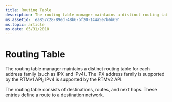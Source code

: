 ```yaml
---
title: Routing Table
description: The routing table manager maintains a distinct routing table for each address family (such as IPX and IPv4). The IPX address family is supported by the RTMv1 API; IPv4 is supported by the RTMv2 API.
ms.assetid: 'ea857c28-89ed-48b6-bf20-144a5e7b6b69'
ms.topic: article
ms.date: 05/31/2018
---
```


# Routing Table

The routing table manager maintains a distinct routing table for each address family (such as IPX and IPv4). The IPX address family is supported by the RTMv1 API; IPv4 is supported by the RTMv2 API.

The routing table consists of destinations, routes, and next hops. These entries define a route to a destination network.

 

 




